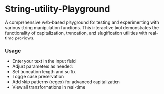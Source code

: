 # String-utility-Playground
A comprehensive web-based playground for testing and experimenting with various string manipulation functions. This interactive tool demonstrates the functionality of capitalization, truncation, and slugification utilities with real-time previews.

### Usage
- Enter your text in the input field
- Adjust parameters as needed:
- Set truncation length and suffix
- Toggle case preservation
- Add skip patterns (regex) for advanced capitalization
- View all transformations in real-time
